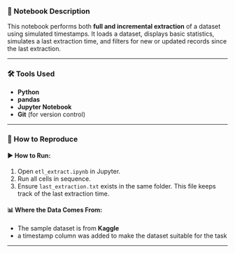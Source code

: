 ### 📘 Notebook Description

This notebook performs both **full and incremental extraction** of a dataset using simulated timestamps. It loads a dataset, displays basic statistics, simulates a last extraction time, and filters for new or updated records since the last extraction.

---

### 🛠️ Tools Used

- **Python**
- **pandas**
- **Jupyter Notebook**
- **Git** (for version control)

---

### 🔁 How to Reproduce

#### ▶️ How to Run:
1. Open `etl_extract.ipynb` in Jupyter.
2. Run all cells in sequence.
3. Ensure `last_extraction.txt` exists in the same folder. This file keeps track of the last extraction time.

#### 📊 Where the Data Comes From:
- The sample dataset is from **Kaggle** 
- a timestamp column was added to make the dataset suitable for the task

---

